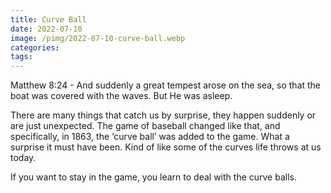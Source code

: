 ```yaml
---
title: Curve Ball
date: 2022-07-10
image: /pimg/2022-07-10-curve-ball.webp
categories:
tags:
---
```


<p data-block-key="aryj6">Matthew 8:24 - And suddenly a great tempest arose on the sea, so that the boat was covered with the waves. But He was asleep.</p><p data-block-key="dslgt">There are many things that catch us by surprise, they happen suddenly or are just unexpected. The game of baseball changed like that, and specifically, in 1863, the ‘curve ball’ was added to the game. What a surprise it must have been.  Kind of like some of the curves life throws at us today. </p><p data-block-key="9p5k">If you want to stay in the game, you learn to deal with the curve balls.</p>

